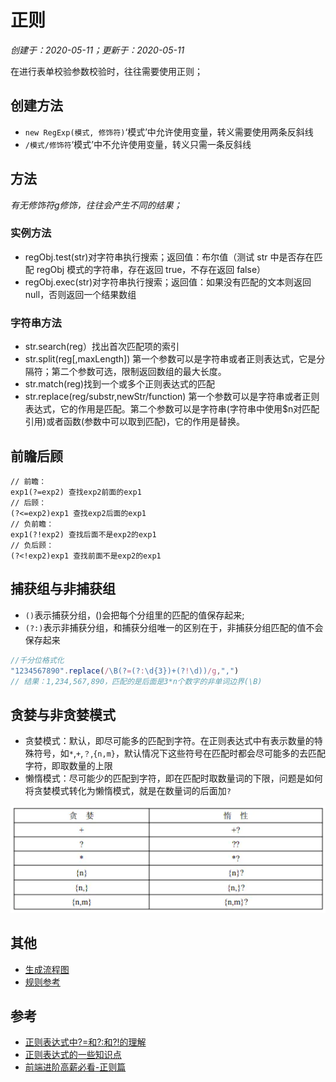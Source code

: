 # 正则

*创建于：2020-05-11；更新于：2020-05-11*

在进行表单校验参数校验时，往往需要使用正则；

## 创建方法

- `new RegExp(模式, 修饰符)`‘模式’中允许使用变量，转义需要使用两条反斜线
- `/模式/修饰符`‘模式’中不允许使用变量，转义只需一条反斜线

## 方法

*有无修饰符g修饰，往往会产生不同的结果；*

### 实例方法

- regObj.test(str)对字符串执行搜索；返回值：布尔值（测试 str 中是否存在匹配 regObj 模式的字符串，存在返回 true，不存在返回 false）
- regObj.exec(str)对字符串执行搜索；返回值：如果没有匹配的文本则返回 null，否则返回一个结果数组

### 字符串方法

- str.search(reg）找出首次匹配项的索引
- str.split(reg[,maxLength]) 第一个参数可以是字符串或者正则表达式，它是分隔符；第二个参数可选，限制返回数组的最大长度。
- str.match(reg)找到一个或多个正则表达式的匹配
- str.replace(reg/substr,newStr/function) 第一个参数可以是字符串或者正则表达式，它的作用是匹配。第二个参数可以是字符串(字符串中使用$n对匹配引用)或者函数(参数中可以取到匹配)，它的作用是替换。


## 前瞻后顾

```
// 前瞻：
exp1(?=exp2) 查找exp2前面的exp1
// 后顾：
(?<=exp2)exp1 查找exp2后面的exp1
// 负前瞻：
exp1(?!exp2) 查找后面不是exp2的exp1
// 负后顾：
(?<!exp2)exp1 查找前面不是exp2的exp1
```

## 捕获组与非捕获组

- `()`表示捕获分组，()会把每个分组里的匹配的值保存起来;
- `(?:)`表示非捕获分组，和捕获分组唯一的区别在于，非捕获分组匹配的值不会保存起来

```javascript
//千分位格式化
"1234567890".replace(/\B(?=(?:\d{3})+(?!\d))/g,",") 
// 结果：1,234,567,890，匹配的是后面是3*n个数字的非单词边界(\B)
```

## 贪婪与非贪婪模式

- 贪婪模式：默认，即尽可能多的匹配到字符。在正则表达式中有表示数量的特殊符号，如`*`,`+`,`？`,`{n,m}`，默认情况下这些符号在匹配时都会尽可能多的去匹配字符，即取数量的上限
- 懒惰模式：尽可能少的匹配到字符，即在匹配时取数量词的下限，问题是如何将贪婪模式转化为懒惰模式，就是在数量词的后面加`?`

![正则](./img/reg.png)

## 其他

- [生成流程图](https://regexper.com/)
- [规则参考](https://www.baidufe.com/item/eb10deb92f2c05ca32cf.html)

## 参考

- [正则表达式中?=和?:和?!的理解](https://blog.csdn.net/csm0912/article/details/81206848)
- [正则表达式的一些知识点](https://juejin.im/post/5eb4b3d451882558dc24c366)
- [前端进阶高薪必看-正则篇](https://juejin.im/post/5eb8ad655188256d3c52de29)